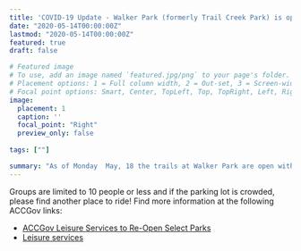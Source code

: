 ```yaml
---
title: 'COVID-19 Update - Walker Park (formerly Trail Creek Park) is open, but please practice soical distancing!'
date: "2020-05-14T00:00:00Z"
lastmod: "2020-05-14T00:00:00Z"
featured: true
draft: false

# Featured image
# To use, add an image named `featured.jpg/png` to your page's folder.
# Placement options: 1 = Full column width, 2 = Out-set, 3 = Screen-width
# Focal point options: Smart, Center, TopLeft, Top, TopRight, Left, Right, BottomLeft, Bottom, BottomRight
image:
  placement: 1
  caption: ''
  focal_point: "Right"
  preview_only: false
  
tags: [""]

summary: "As of Monday  May, 18 the trails at Walker Park are open within the guidelines of ACC.gov"
---
```


Groups are limited to 10 people or less and if the parking lot is crowded, please find another place to ride! Find more information at the following ACCGov links:

+ [ACCGov Leisure Services to Re-Open Select Parks](https://www.accgov.com/CivicAlerts.aspx?AID=3938)
+ [Leisure services](https://www.accgov.com/leisure)
